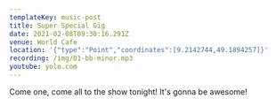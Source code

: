 ```yaml
---
templateKey: music-post
title: Super Special Gig
date: 2021-02-08T09:30:16.291Z
venue: World Cafe
location: '{"type":"Point","coordinates":[9.2142744,49.1894257]}'
recording: /img/01-bb-minor.mp3
youtube: yolo.com
---
```

Come one, come all to the show tonight! It's gonna be awesome!